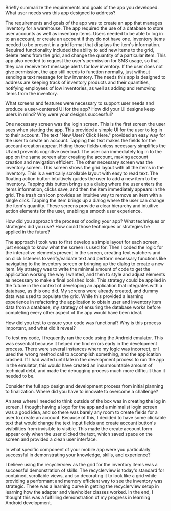 Briefly summarize the requirements and goals of the app you developed. What user needs was this app designed to address?

The requirements and goals of the app was to create an app that manages inventory for a warehouse. The app required the use of a database to store user accounts as well as inventory items. Users needed to be able to log in to an account, or create an account if they do not have one. Inventory items needed to be present in a grid format that displays the item's information. Required functionality included the ability to add new items to the grid, delete items from the grid, and change the quantity of a particular item. This app also needed to request the user's permission for SMS usage, so that they can receive text message alerts for low inventory. If the user does not give permission, the app still needs to function normally, just without sending a text message for low inventory. The needs this app is designed to address are keeping track of inventory products and their quantities, notifying employees of low inventories, as well as adding and removing items from the inventory.



What screens and features were necessary to support user needs and produce a user-centered UI for the app? How did your UI designs keep users in mind? Why were your designs successful?

One necessary screen was the login screen. This is the first screen the user sees when starting the app. This provided a simple UI for the user to log in to their account. The text "New User? Click Here." provided an easy way for the user to create an account. Tapping this text makes the fields for the account creation appear. Hiding those fields unless necessary simplifies the UI and prevents cognitive overload. The user can immediately log in to the app on the same screen after creating the account, making account creation and navigation efficient. The other necessary screen was the inventory screen. This screen shows the grid layout with all the items in the inventory. This is a vertically scrollable layout with easy to read text. The floating action button intuitively guides the user to add a new item to the inventory. Tapping this button brings up a dialog where the user enters the items information, clicks save, and then the item immediately appears in the grid. The trash can icon provides an intuitive way to remove an item with a single click. Tapping the item brings up a dialog where the user can change the item's quantity. These screens provide a clear hierarchy and intuitive action elements for the user, enabling a smooth user experience.



How did you approach the process of coding your app? What techniques or strategies did you use? How could those techniques or strategies be applied in the future?

The approach I took was to first develop a simple layout for each screen, just enough to know what the screen is used for. Then I coded the logic for the interactive elements present in the screen, creating text watchers and on click listeners to verify/validate text and perform necessary functions like navigating to the inventory screen or bringing up the dialog to create a new item. My strategy was to write the minimal amount of code to get the application working the way I wanted, and then to style and adjust elements as necessary to make a final polished look. This strategy could be applied in the future in the context of developing an application that integrates with a database, as this one did. My screens were already created, and dummy data was used to populate the grid. While this provided a learning experience in refactoring the application to obtain user and inventory item data from a database, my strategy of ensuring the database works before completing every other aspect of the app would have been ideal.



How did you test to ensure your code was functional? Why is this process important, and what did it reveal?

To test my code, I frequently ran the code using the Android emulator. This was essential because it helped me find errors early in the development process. There were several instances where my logic was incorrect, or I used the wrong method call to accomplish something, and the application crashed. If I had waited until late in the development process to run the app in the emulator, this would have created an insurmountable amount of technical debt, and made the debugging process much more difficult than it needed to be.



Consider the full app design and development process from initial planning to finalization. Where did you have to innovate to overcome a challenge?

An area where I needed to think outside of the box was in creating the log in screen. I thought having a logo for the app and a minimalist login screen was a good idea, and so there was barely any room to create fields for a user to create an account. Because of this, I decided to have some clickable text that would change the text input fields and create account button's visibilities from invisible to visible. This made the create account form appear only when the user clicked the text, which saved space on the screen and provided a clean user interface.



In what specific component of your mobile app were you particularly successful in demonstrating your knowledge, skills, and experience?

I believe using the recyclerview as the grid for the inventory items was a successful demonstration of skills. The recyclerview is today's standard for contained, scrollable views, and so decorating it to look like a grid while providing a performant and memory efficient way to see the inventory was strategic. There was a learning curve in getting the recyclerview setup in learning how the adapter and viewholder classes worked. In the end, I thought this was a fulfilling demonstration of my progress in learning Android development.
